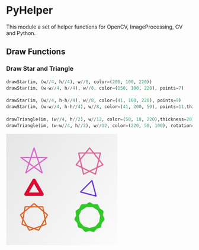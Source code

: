 # PyHelper
This module a set of helper functions for OpenCV, ImageProcessing, CV and Python.

## Draw Functions
### Draw Star and Triangle

~~~python
drawStar(im, (w//4, h//4), w//8, color=(200, 100, 220))
drawStar(im, (w-w//4, h//4), w//8, color=(150, 100, 220), points=7)

drawStar(im, (w//4, h-h//4), w//8, color=(41, 100, 220), points=9)
drawStar(im, (w-w//4, h-h//4), w//8, color=(41, 200, 50), points=11,thickness=15)

drawTriangle(im, (w//4, h//2), w//12, color=(50, 10, 220),thickness=20)
drawTriangle(im, (w-w//4, h//2), w//12, color=(220, 50, 100), rotation=45)
~~~

<img src='showcase/drawStar.png' width='300px'/>
